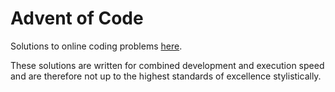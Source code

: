 # Advent of Code
Solutions to online coding problems [here](https://adventofcode.com/).

These solutions are written for combined development and execution speed and 
are therefore not up to the highest standards of excellence stylistically.
